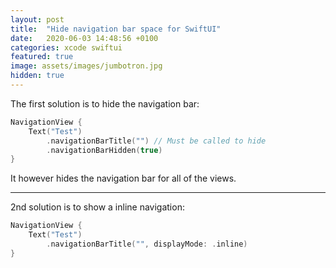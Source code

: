```yaml
---
layout: post
title:  "Hide navigation bar space for SwiftUI"
date:   2020-06-03 14:48:56 +0100
categories: xcode swiftui
featured: true
image: assets/images/jumbotron.jpg
hidden: true
---
```


The first solution is to hide the navigation bar:

```swift
NavigationView {
    Text("Test")
        .navigationBarTitle("") // Must be called to hide
        .navigationBarHidden(true)
}
```

It however hides the navigation bar for all of the views. 

---

2nd solution is to show a inline navigation:

```swift
NavigationView {
    Text("Test")
        .navigationBarTitle("", displayMode: .inline)
}
```